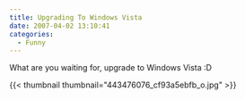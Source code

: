 ```yaml
---
title: Upgrading To Windows Vista
date: 2007-04-02 13:10:41
categories:
  - Funny
---
```


What are you waiting for, upgrade to Windows Vista :D

{{< thumbnail thumbnail="443476076_cf93a5ebfb_o.jpg" >}}